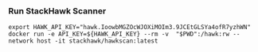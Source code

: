 
### Run StackHawk Scanner

```
export HAWK_API_KEY="hawk.IoowbMGZOcWJOXiMOIm3.9JCEtGLSYa4ofR7yzhWN"
docker run -e API_KEY=${HAWK_API_KEY} --rm -v  "$PWD":/hawk:rw --network host -it stackhawk/hawkscan:latest
```